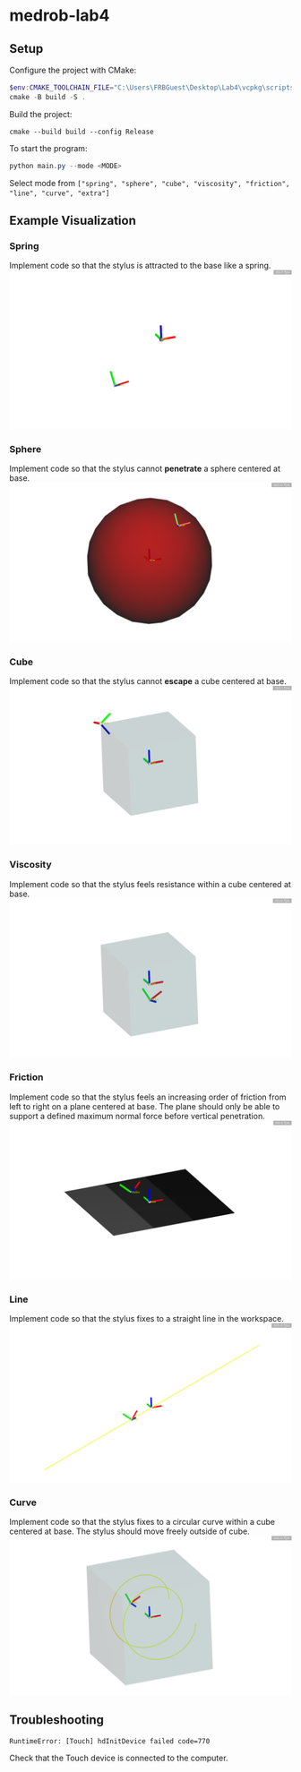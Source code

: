 # medrob-lab4

## Setup

Configure the project with CMake:
```powershell
$env:CMAKE_TOOLCHAIN_FILE="C:\Users\FRBGuest\Desktop\Lab4\vcpkg\scripts\buildsystems\vcpkg.cmake"
cmake -B build -S .
```

Build the project:
```
cmake --build build --config Release
```

To start the program:
```powershell
python main.py --mode <MODE>
```
Select mode from `["spring", "sphere", "cube", "viscosity", "friction", "line", "curve", "extra"]`

## Example Visualization

### Spring
Implement code so that the stylus is attracted to the base like a spring.
![](media/spring.png)

### Sphere
Implement code so that the stylus cannot **penetrate** a sphere centered at base.
![](media/sphere.png)

### Cube
Implement code so that the stylus cannot **escape** a cube centered at base.
![](media/cube.png)

### Viscosity
Implement code so that the stylus feels resistance within a cube centered at base.
![](media/viscosity.png)

### Friction
Implement code so that the stylus feels an increasing order of friction from left to right on a plane centered at base. The plane should only be able to support a defined maximum normal force before vertical penetration.
![](media/friction.png)

### Line
Implement code so that the stylus fixes to a straight line in the workspace.
![](media/line.png)

### Curve
Implement code so that the stylus fixes to a circular curve within a cube centered at base. The stylus should move freely outside of cube.
![](media/curve.png)

## Troubleshooting

```
RuntimeError: [Touch] hdInitDevice failed code=770
```
Check that the Touch device is connected to the computer.
